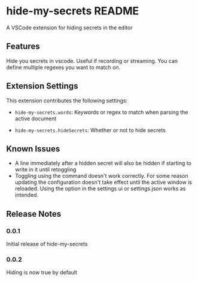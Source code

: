 # hide-my-secrets README

A VSCode extension for hiding secrets in the editor

## Features

Hide you secrets in vscode. Useful if recording or streaming. You can define multiple regexes you want to match on.

## Extension Settings

This extension contributes the following settings:

* `hide-my-secrets.words`: Keywords or regex to match when parsing the active document

* `hide-my-secrets.hideSecrets`: Whether or not to hide secrets

## Known Issues

* A line immediately after a hidden secret will also be hidden if starting to write in it until retoggling
* Toggling using the command doesn't work correctly. For some reason updating the configuration doesn't take effect until the active window is reloaded. Using the option in the settings ui or settings.json works as intended.

## Release Notes

### 0.0.1

Initial release of hide-my-secrets

### 0.0.2

Hiding is now true by default
